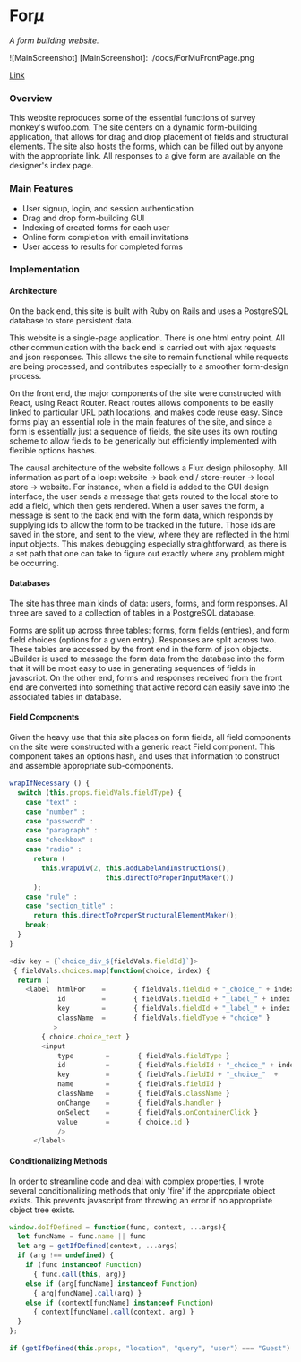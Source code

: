 # For*μ*

  *A form building website.*


  ![MainScreenshot]
[MainScreenshot]: ./docs/ForMuFrontPage.png


[Link][link]

[link]: https://formu.derekshiller.com

### Overview
<!-- ![GUI](./docs/ForMuGUI.png) -->

This website reproduces some of the essential functions of survey monkey's wufoo.com. The site centers on a dynamic form-building application, that allows for drag and drop placement of fields and structural elements. The site also hosts the forms, which can be filled out by anyone with the appropriate link. All responses to a give form are available on the designer's index page.


### Main Features

* User signup, login, and session authentication
* Drag and drop form-building GUI
* Indexing of created forms for each user
* Online form completion with email invitations
* User access to results for completed forms

### Implementation

#### Architecture

On the back end, this site is built with Ruby on Rails and uses a PostgreSQL database to store persistent data.

This website is a single-page application. There is one html entry point. All other communication with the back end is carried out with ajax requests and json responses. This allows the site to remain functional while requests are being processed, and contributes especially to a smoother form-design process.

On the front end, the major components of the site were constructed with React, using React Router. React routes allows components to be easily linked to particular URL path locations, and makes code reuse easy. Since forms play an essential role in the main features of the site, and since a form is essentially just a sequence of fields, the site uses its own routing scheme to allow fields to be generically but efficiently implemented with flexible options hashes.

The causal architecture of the website follows a Flux design philosophy. All information as part of a loop: website -> back end / store-router -> local store -> website. For instance, when a field is added to the GUI design interface, the user sends a message that gets routed to the local store to add a field, which then gets rendered. When a user saves the form, a message is sent to the back end with the form data, which responds by supplying ids to allow the form to be tracked in the future. Those ids are saved in the store, and sent to the view, where they are reflected in the html input objects. This makes debugging especially straightforward, as there is a set path that one can take to figure out exactly where any problem might be occurring.

#### Databases

The site has three main kinds of data: users, forms, and form responses. All three are saved to a collection of tables in a PostgreSQL database.

Forms are split up across three tables: forms, form fields (entries), and form field choices (options for a given entry). Responses are split across two. These tables are accessed by the front end in the form of json objects. JBuilder is used to massage the form data from the database into the form that it will be most easy to use in generating sequences of fields in javascript. On the other end, forms and responses received from the front end are converted into something that active record can easily save into the associated tables in database.


#### Field Components

Given the heavy use that this site places on form fields, all field components on the site were constructed with a generic react Field component. This component takes an options hash, and uses that information to construct and assemble appropriate sub-components.

```javascript
wrapIfNecessary () {
  switch (this.props.fieldVals.fieldType) {
    case "text" :
    case "number" :
    case "password" :
    case "paragraph" :
    case "checkbox" :
    case "radio" :
      return (
        this.wrapDiv(2, this.addLabelAndInstructions(),
                        this.directToProperInputMaker())
      );
    case "rule" :
    case "section_title" :
      return this.directToProperStructuralElementMaker();
    break;
  }
}
```

```javascript
<div key = {`choice_div_${fieldVals.fieldId}`}>
 { fieldVals.choices.map(function(choice, index) {
  return (
    <label  htmlFor    =       { fieldVals.fieldId + "_choice_" + index + "_"  + choice.id  }
            id         =       { fieldVals.fieldId + "_label_" + index + "_" + choice.id }
            key        =       { fieldVals.fieldId + "_label_" + index + "_" + choice.id }
            className  =       { fieldVals.fieldType + "choice" }
           >
        { choice.choice_text }
        <input
            type        =       { fieldVals.fieldType }
            id          =       { fieldVals.fieldId + "_choice_" + index + "_" + choice.id}
            key         =       { fieldVals.fieldId + "_choice_"  +
            name        =       { fieldVals.fieldId }
            className   =       { fieldVals.className }
            onChange    =       { fieldVals.handler }
            onSelect    =       { fieldVals.onContainerClick }
            value       =       { choice.id }
            />
      </label>
```

#### Conditionalizing Methods

In order to streamline code and deal with complex properties, I wrote several  conditionalizing methods that only 'fire' if the appropriate object exists. This prevents javascript from throwing an error if no appropriate object tree exists.

```javascript
window.doIfDefined = function(func, context, ...args){
  let funcName = func.name || func
  let arg = getIfDefined(context, ...args)
  if (arg !== undefined) {
    if (func instanceof Function)
      { func.call(this, arg)}
    else if (arg[funcName] instanceof Function)
      { arg[funcName].call(arg) }
    else if (context[funcName] instanceof Function)
      { context[funcName].call(context, arg) }
  }
};
```

```javascript
if (getIfDefined(this.props, "location", "query", "user") === "Guest")
```
